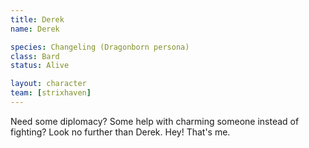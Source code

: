 ```yaml
---
title: Derek
name: Derek

species: Changeling (Dragonborn persona)
class: Bard
status: Alive

layout: character
team: [strixhaven]
---
```


Need some diplomacy? Some help with charming someone instead of fighting? Look no further than Derek. Hey! That's me. 